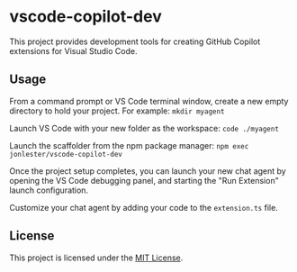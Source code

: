 # vscode-copilot-dev

This project provides development tools for creating GitHub Copilot extensions for Visual Studio Code.

## Usage

From a command prompt or VS Code terminal window, create a new empty directory to hold your project.  For example:
`mkdir myagent`

Launch VS Code with your new folder as the workspace:
`code ./myagent`

Launch the scaffolder from the npm package manager:
`npm exec jonlester/vscode-copilot-dev`

Once the project setup completes, you can launch your new chat agent by opening the VS Code debugging panel, and starting the "Run Extension" launch configuration.

Customize your chat agent by adding your code to the `extension.ts` file.

## License

This project is licensed under the [MIT License](LICENSE).